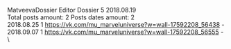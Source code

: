 MatveevaDossier	Editor Dossier 5 2018.08.19\
Total posts amount: 2	Posts dates amount: 2\
2018.08.25 1 https://vk.com/mu_marveluniverse?w=wall-17592208_56438 -	\
2018.09.07 1 https://vk.com/mu_marveluniverse?w=wall-17592208_56555 -	\
